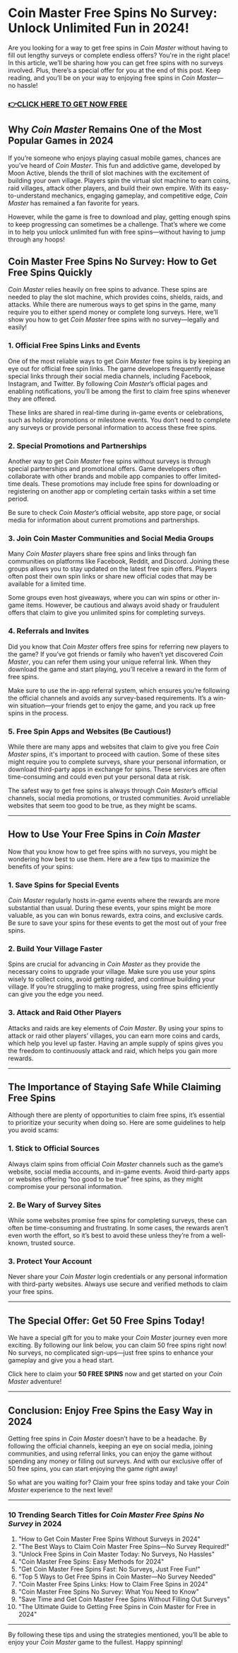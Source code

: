 # Coin Master Free Spins No Survey: Unlock Unlimited Fun in 2024!

Are you looking for a way to get free spins in *Coin Master* without having to fill out lengthy surveys or complete endless offers? You're in the right place! In this article, we’ll be sharing how you can get free spins with no surveys involved. Plus, there’s a special offer for you at the end of this post. Keep reading, and you’ll be on your way to enjoying free spins in *Coin Master*—no hassle!

### [👉CLICK HERE TO GET NOW FREE](https://coinmasterupdates.github.io/free/)

## Why *Coin Master* Remains One of the Most Popular Games in 2024

If you’re someone who enjoys playing casual mobile games, chances are you’ve heard of *Coin Master*. This fun and addictive game, developed by Moon Active, blends the thrill of slot machines with the excitement of building your own village. Players spin the virtual slot machine to earn coins, raid villages, attack other players, and build their own empire. With its easy-to-understand mechanics, engaging gameplay, and competitive edge, *Coin Master* has remained a fan favorite for years.

However, while the game is free to download and play, getting enough spins to keep progressing can sometimes be a challenge. That’s where we come in to help you unlock unlimited fun with free spins—without having to jump through any hoops!

## Coin Master Free Spins No Survey: How to Get Free Spins Quickly

*Coin Master* relies heavily on free spins to advance. These spins are needed to play the slot machine, which provides coins, shields, raids, and attacks. While there are numerous ways to get spins in the game, many require you to either spend money or complete long surveys. Here, we’ll show you how to get *Coin Master* free spins with no survey—legally and easily!

### 1. Official Free Spins Links and Events

One of the most reliable ways to get *Coin Master* free spins is by keeping an eye out for official free spin links. The game developers frequently release special links through their social media channels, including Facebook, Instagram, and Twitter. By following *Coin Master*’s official pages and enabling notifications, you’ll be among the first to claim free spins whenever they are offered.

These links are shared in real-time during in-game events or celebrations, such as holiday promotions or milestone events. You don’t need to complete any surveys or provide personal information to access these free spins.

### 2. Special Promotions and Partnerships

Another way to get *Coin Master* free spins without surveys is through special partnerships and promotional offers. Game developers often collaborate with other brands and mobile app companies to offer limited-time deals. These promotions may include free spins for downloading or registering on another app or completing certain tasks within a set time period. 

Be sure to check *Coin Master*’s official website, app store page, or social media for information about current promotions and partnerships.

### 3. Join Coin Master Communities and Social Media Groups

Many *Coin Master* players share free spins and links through fan communities on platforms like Facebook, Reddit, and Discord. Joining these groups allows you to stay updated on the latest free spin offers. Players often post their own spin links or share new official codes that may be available for a limited time.

Some groups even host giveaways, where you can win spins or other in-game items. However, be cautious and always avoid shady or fraudulent offers that claim to give you unlimited spins for completing surveys.

### 4. Referrals and Invites

Did you know that *Coin Master* offers free spins for referring new players to the game? If you’ve got friends or family who haven’t yet discovered *Coin Master*, you can refer them using your unique referral link. When they download the game and start playing, you’ll receive a reward in the form of free spins.

Make sure to use the in-app referral system, which ensures you’re following the official channels and avoids any survey-based requirements. It’s a win-win situation—your friends get to enjoy the game, and you rack up free spins in the process.

### 5. Free Spin Apps and Websites (Be Cautious!)

While there are many apps and websites that claim to give you free *Coin Master* spins, it's important to proceed with caution. Some of these sites might require you to complete surveys, share your personal information, or download third-party apps in exchange for spins. These services are often time-consuming and could even put your personal data at risk.

The safest way to get free spins is always through *Coin Master*’s official channels, social media promotions, or trusted communities. Avoid unreliable websites that seem too good to be true, as they might be scams.

---

## How to Use Your Free Spins in *Coin Master*

Now that you know how to get free spins with no surveys, you might be wondering how best to use them. Here are a few tips to maximize the benefits of your spins:

### 1. Save Spins for Special Events

*Coin Master* regularly hosts in-game events where the rewards are more substantial than usual. During these events, your spins might be more valuable, as you can win bonus rewards, extra coins, and exclusive cards. Be sure to save your spins for these events to get the most out of your free spins.

### 2. Build Your Village Faster

Spins are crucial for advancing in *Coin Master* as they provide the necessary coins to upgrade your village. Make sure you use your spins wisely to collect coins, avoid getting raided, and continue building your village. If you’re struggling to make progress, using free spins efficiently can give you the edge you need.

### 3. Attack and Raid Other Players

Attacks and raids are key elements of *Coin Master*. By using your spins to attack or raid other players’ villages, you can earn more coins and cards, which help you level up faster. Having an ample supply of spins gives you the freedom to continuously attack and raid, which helps you gain more rewards.

---

## The Importance of Staying Safe While Claiming Free Spins

Although there are plenty of opportunities to claim free spins, it’s essential to prioritize your security when doing so. Here are some guidelines to help you avoid scams:

### 1. Stick to Official Sources

Always claim spins from official *Coin Master* channels such as the game’s website, social media accounts, and in-game events. Avoid third-party apps or websites offering “too good to be true” free spins, as they might compromise your personal information.

### 2. Be Wary of Survey Sites

While some websites promise free spins for completing surveys, these can often be time-consuming and frustrating. In some cases, the rewards aren’t even worth the effort, so it’s best to avoid these unless they’re from a well-known, trusted source.

### 3. Protect Your Account

Never share your *Coin Master* login credentials or any personal information with third-party websites. Always use secure and verified methods to claim your free spins.

---

## The Special Offer: Get 50 Free Spins Today!

We have a special gift for you to make your *Coin Master* journey even more exciting. By following our link below, you can claim 50 free spins right now! No surveys, no complicated sign-ups—just free spins to enhance your gameplay and give you a head start.

Click here to claim your **50 FREE SPINS** now and get started on your *Coin Master* adventure!

---

## Conclusion: Enjoy Free Spins the Easy Way in 2024

Getting free spins in *Coin Master* doesn’t have to be a headache. By following the official channels, keeping an eye on social media, joining communities, and using referral links, you can enjoy the game without spending any money or filling out surveys. And with our exclusive offer of 50 free spins, you can start enjoying the game right away!

So what are you waiting for? Claim your free spins today and take your *Coin Master* experience to the next level!

---

### 10 Trending Search Titles for *Coin Master Free Spins No Survey* in 2024

1. "How to Get Coin Master Free Spins Without Surveys in 2024"
2. "The Best Ways to Claim Coin Master Free Spins—No Survey Required!"
3. "Unlock Free Spins in Coin Master Today: No Surveys, No Hassles"
4. "Coin Master Free Spins: Easy Methods for 2024"
5. "Get Coin Master Free Spins Fast: No Surveys, Just Free Fun!"
6. "Top 5 Ways to Get Free Spins in Coin Master—No Survey Needed"
7. "Coin Master Free Spins Links: How to Claim Free Spins in 2024"
8. "Coin Master Free Spins No Survey: What You Need to Know"
9. "Save Time and Get Coin Master Free Spins Without Filling Out Surveys"
10. "The Ultimate Guide to Getting Free Spins in Coin Master for Free in 2024"

---

By following these tips and using the strategies mentioned, you’ll be able to enjoy your *Coin Master* game to the fullest. Happy spinning!
